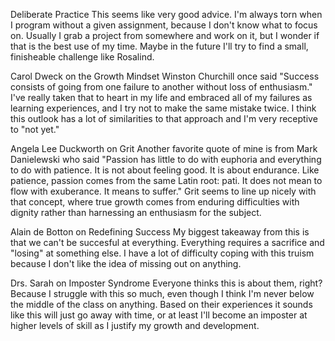 Deliberate Practice
    This seems like very good advice. I'm always torn when I program without a given assignment, because I don't know what to focus on. Usually I grab a project from somewhere and work on it, but I wonder if that is the best use of my time. Maybe in the future I'll try to find a small, finisheable challenge like Rosalind.

Carol Dweck on the Growth Mindset
    Winston Churchill once said "Success consists of going from one failure to another without loss of enthusiasm." I've really taken that to heart in my life and embraced all of my failures as learning experiences, and I try not to make the same mistake twice. I think this outlook has a lot of similarities to that approach and I'm very receptive to "not yet."

Angela Lee Duckworth on Grit
    Another favorite quote of mine is from Mark Danielewski who said "Passion has little to do with euphoria and everything to do with patience. It is not about feeling good. It is about endurance. Like patience, passion comes from the same Latin root: pati. It does not mean to flow with exuberance. It means to suffer." Grit seems to line up nicely with that concept, where true growth comes from enduring difficulties with dignity rather than harnessing an enthusiasm for the subject.

Alain de Botton on Redefining Success
    My biggest takeaway from this is that we can't be succesful at everything. Everything requires a sacrifice and "losing" at something else. I have a lot of difficulty coping with this truism
    because I don't like the idea of missing out on anything. 

Drs. Sarah on Imposter Syndrome
    Everyone thinks this is about them, right? Because I struggle with this so much, even though I think I'm never below the middle of the class on anything. Based on their experiences it sounds like this will just go away with time, or at least I'll become an imposter at higher levels of skill as I justify my growth and development.